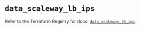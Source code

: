 # `data_scaleway_lb_ips`

Refer to the Terraform Registry for docs: [`data_scaleway_lb_ips`](https://registry.terraform.io/providers/scaleway/scaleway/2.57.0/docs/data-sources/lb_ips).
